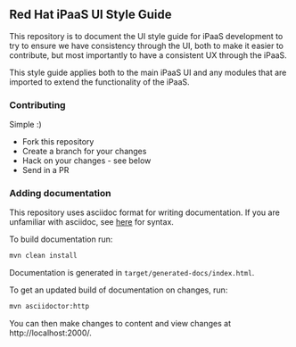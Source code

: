 ## Red Hat iPaaS UI Style Guide

This repository is to document the UI style guide for iPaaS development to
try to ensure we have consistency through the UI, both to make it easier to
contribute, but most importantly to have a consistent UX through the iPaaS.

This style guide applies both to the main iPaaS UI and any modules that are
imported to extend the functionality of the iPaaS.

### Contributing

Simple :)

* Fork this repository
* Create a branch for your changes
* Hack on your changes - see below
* Send in a PR

### Adding documentation

This repository uses asciidoc format for writing documentation. If you are
unfamiliar with asciidoc, see [here](http://asciidoctor.org/docs/asciidoc-syntax-quick-reference/)
for syntax.

To build documentation run:

```bash
mvn clean install
```

Documentation is generated in `target/generated-docs/index.html`.

To get an updated build of documentation on changes, run:

```bash
mvn asciidoctor:http
```

You can then make changes to content and view changes at http://localhost:2000/.
